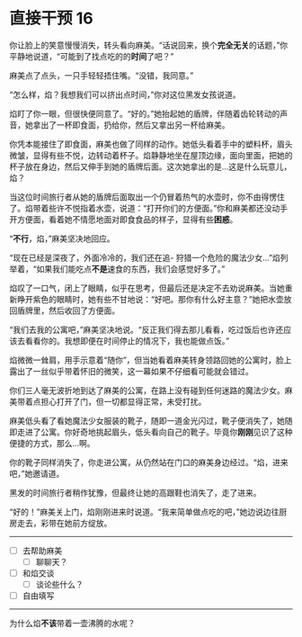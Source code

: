 # 直接干预 16

你让脸上的笑意慢慢消失，转头看向麻美。“话说回来，换个**完全无关**的话题，”你平静地说道，“可能到了找点吃的的**时间**了吧？”

麻美点了点头，一只手轻轻捂住嘴。“没错，我同意。”

“怎么样，焰？我想我们可以挤出点时间，”你对这位黑发女孩说道。

焰盯了你一眼，但很快便同意了。“好的。”她抬起她的盾牌，伴随着齿轮转动的声音，她拿出了一杯即食面，扔给你，然后又拿出另一杯给麻美。

你凭本能接住了即食面，麻美也做了同样的动作。她低头看着手中的塑料杯，眉头微皱，显得有些不悦，边转动着杯子。焰静静地坐在屋顶边缘，面向里面，把她的杯子放在身边，然后又伸手到她的盾牌后面。这次她拿出的是...这是什么玩意儿，焰？

当这位时间旅行者从她的盾牌后面取出一个仍冒着热气的水壶时，你不由得愣住了。焰带着些许不悦指着水壶，说道：“打开你们的方便面。”你和麻美都还没动手开方便面，看着她不情愿地面对即食食品的样子，显得有些**困惑**。

“**不行**，焰，”麻美坚决地回应。

“现在已经是深夜了，外面冷冷的，我们还在追- 狩猎一个危险的魔法少女...”焰列举着，“如果我们能吃点**不是**速食的东西，我们会感觉好多了。”

焰叹了一口气，闭上了眼睛，似乎在思考，但最后还是决定不去劝说麻美。当她重新睁开紫色的眼睛时，她有些不甘地说：“好吧。那你有什么好主意？”她把水壶放回盾牌里，然后收回了方便面。

“我们去我的公寓吧，”麻美坚决地说。“反正我们得去那儿看看，吃过饭后也许还应该去看看你的。我想即便在时间停止的情况下，我也能做点饭。”

焰微微一耸肩，用手示意着“随你”，但当她看着麻美转身领路回她的公寓时，脸上露出了一丝似乎带着怀旧的微笑，这一幕如果不仔细看可能就会错过。

你们三人毫无波折地到达了麻美的公寓，在路上没有碰到任何迷路的魔法少女。麻美带着点担心打开了门，但一切都显得正常，未受打扰。

麻美低头看了看她魔法少女服装的靴子，随即一道金光闪过，靴子便消失了，她随即走进了公寓。你好奇地挑起眉头，低头看向自己的靴子。毕竟你**刚刚**见识了这种便捷的方式，那么...啊。

你的靴子同样消失了，你走进公寓，从仍然站在门口的麻美身边经过。“焰，进来吧，”她邀请道。

黑发的时间旅行者稍作犹豫，但最终让她的高跟鞋也消失了，走了进来。

“好的！”麻美关上门，焰刚刚进来时说道。“我来简单做点吃的吧，”她边说边往厨房走去，彩带在她前方绽放。

---

- [ ] 去帮助麻美
  - [ ] 聊聊天？
- [ ] 和焰交谈
  - [ ] 谈论些什么？
- [ ] 自由填写

---

为什么焰**不该**带着一壶沸腾的水呢？
